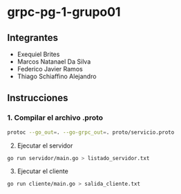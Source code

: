 # grpc-pg-1-grupo01

## Integrantes
- Exequiel Brites
- Marcos Natanael Da Silva
- Federico Javier Ramos
- Thiago Schiaffino Alejandro
## Instrucciones

### 1. Compilar el archivo .proto

```bash
protoc --go_out=. --go-grpc_out=. proto/servicio.proto
```
2. Ejecutar el servidor


```bash
go run servidor/main.go > listado_servidor.txt
```


3. Ejecutar el cliente


```bash
go run cliente/main.go > salida_cliente.txt

```